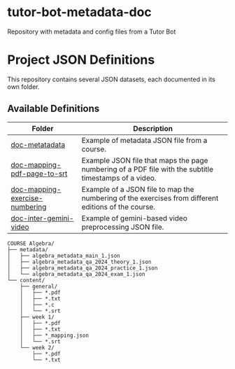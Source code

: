 # tutor-bot-metadata-doc
Repository with metadata and config files from a Tutor Bot


# Project JSON Definitions

This repository contains several JSON datasets, each documented in its own folder.

## Available Definitions

| Folder                                | Description                                             |
|---------------------------------------|---------------------------------------------------------|
| [doc-metatadata](./doc-metatadata)      |  Example of metadata JSON file from a course.  |
| [doc-mapping-pdf-page-to-srt](./doc-mapping-pdf-page-to-srt)      |  Example JSON file that maps the page numbering of a PDF file with the subtitle timestamps of a video.  |
| [doc-mapping-exercise-numbering](./doc-mapping-exercise-numbering)      |  Example of a JSON file to map the numbering of the exercises from different editions of the course.  |
| [doc-inter-gemini-video](./doc-inter-gemini-video)      |  Example of gemini-based video preprocessing JSON file.  |




```
COURSE Algebra/  
├── metadata/  
│   ├── algebra_metadata_main_1.json  
│   ├── algebra_metadata_qa_2024_theory_1.json  
│   ├── algebra_metadata_qa_2024_practice_1.json  
│   └── algebra_metadata_qa_2024_exam_1.json  
└── content/  
    ├── general/  
    │   ├── *.pdf  
    │   ├── *.txt  
    │   ├── *.c
    │   └── *.srt  
    ├── week 1/  
    │   ├── *.pdf  
    │   ├── *.txt  
    │   ├── *_mapping.json    
    │   └── *.srt  
    └── week 2/  
        ├── *.pdf  
        └── *.txt  
```

